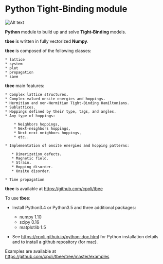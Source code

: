Python Tight-Binding module
========================


![Alt text](https://github.com/cpoli/tbee/blob/master/logoTBee.png)



**Python** module to build up and solve **Tight-Binding** models. 

**tbee** is written in fully vectorized **Numpy**.

**tbee** is composed of the following classes:

    * lattice
    * system
    * plot
    * propagation
    * save


**tbee** main features:

    * Complex lattice structures.
    * Complex-valued onsite energies and hoppings.
    * Hermitian and non-Hermitian Tight-Binding Hamiltonians.
    * Sublattices.
    * Hoppings defined by their type, tags, and angles.
    * Any type of hoppings:

        * Neighbors hoppings,
        * Next-neighbors hoppings, 
        * Next-next-neighbors hoppings,
        * etc..

    * Implementation of onsite energies and hopping patterns:

       * Dimerization defects.
       * Magnetic field.
       * Strain.
       * Hopping disorder.
       * Onsite disorder.

    * Time propagation

**tbee** is available at https://github.com/cpoli/tbee


To use **tbee**:

  * Install Python3.4 or Python3.5 and three additional packages:

      * numpy 1.10
      * scipy 0.16
      * matplotlib 1.5

  * See https://cpoli.github.io/python-doc.html for Python installation details
      and to install a github repository (for mac).

Examples are available at https://github.com/cpoli/tbee/tree/master/examples